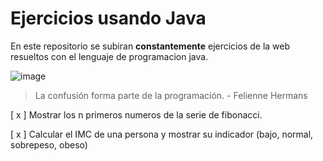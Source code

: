 # Ejercicios usando Java

En este repositorio se subiran **constantemente** ejercicios de la web resueltos con el lenguaje de programacion java.

![image](https://github.com/DevCenDev/EjerciciosJava/assets/163605967/d3a90e6e-00ab-47b6-b50d-2342158910a6)



>La confusión forma parte de la programación. - Felienne Hermans


[ x ] Mostrar los n primeros numeros de la serie de fibonacci.

[ x ] Calcular el IMC de una persona y mostrar su indicador (bajo, normal, sobrepeso, obeso)

